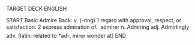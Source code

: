 TARGET DECK
ENGLISH

START
Basic
Admire
Back: v. (-ring) 1 regard with approval, respect, or satisfaction. 2 express admiration of.  admirer n. Admiring adj. Admirlingly adv. [latin: related to *ad-, miror wonder at]
END
